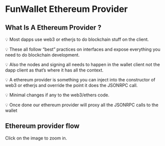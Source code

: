 # FunWallet Ethereum Provider

## What Is A Ethereum Provider ?

💡 Most dapps use web3 or etherjs to do blockchain stuff on the client.

💡 These all follow “best” practices on interfaces and expose everything you need to do blockchain development.

💡 Also the nodes and signing all needs to happen in the wallet client not the dapp client as that’s where it has all the context.

💡 A ethereum provider is something you can inject into the constructor of web3 or etherjs and override the point it does the JSONRPC call.

💡 Minimal changes if any to the web3/ethers code.

💡 Once done our ethereum provider will proxy all the JSONRPC calls to the wallet

## Ethereum provider flow

Click on the image to zoom in.

<img :src="$withBase('/fun-wallet-provider-flow.png')" >
